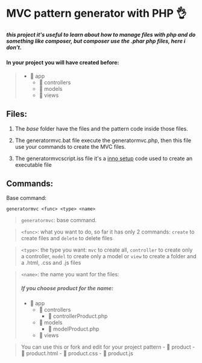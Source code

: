 # MVC pattern generator with PHP :ok_hand:
##### this project it's useful to learn about how to manage files with php and do something like composer, but composer use the .phar php files, here i don't.

#### In your project you will have created before:
> - :open_file_folder: app
>   - :open_file_folder: controllers
>   - :open_file_folder: models
>   - :open_file_folder: views

## Files:

1. The *base* folder have the files and the pattern code inside those files.

2. The generatormvc.bat file execute the generatormvc.php, then this file use your commands to create the MVC files.

3. The generatormvcscript.iss file it's a [inno setup](http://jrsoftware.org/isinfo.php) code used to create an executable file

## Commands:

Base command:

    generatormvc <func> <type> <name>

> `generatormvc`: base command.

> `<func>`: what you want to do, so far it has only 2 commands:
`create` to create files and `delete` to delete files

>`<type>`: the type you want: `mvc` to create all, `controller` to create only a controller, `model` to create only a model or `view` to create a folder and a .html, .css and .js files

>`<name>`: the name you want for the files:
> ##### If you choose product for the name:
> - :open_file_folder: app
>   - :open_file_folder: controllers
>       - :page_facing_up: controllerProduct.php
>   - :open_file_folder: models
>       - :page_facing_up: modelProduct.php
>   - :open_file_folder: views

> You can use this or fork and edit for your project pattern
>       - :open_file_folder: product
>           - :page_facing_up: product.html
>           - :page_facing_up: product.css
>           - :page_facing_up: product.js
